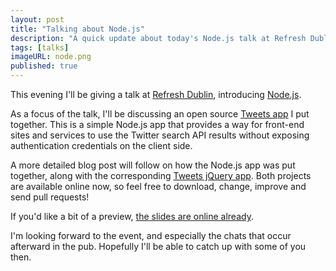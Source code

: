 ```yaml
---
layout: post
title: "Talking about Node.js"
description: "A quick update about today's Node.js talk at Refresh Dublin"
tags: [talks]
imageURL: node.png
published: true
---
```


This evening I'll be giving a talk at [Refresh Dublin](http://refreshingcitiesdublin.org/), introducing [Node.js](http://nodejs.org).

As a focus of the talk, I'll be discussing an open source [Tweets app](http://github.com/donovanh/tweets/) I put together. This is a simple Node.js app that provides a way for front-end sites and services to use the Twitter search API results without exposing authentication credentials on the client side.

A more detailed blog post will follow on how the Node.js app was put together, along with the corresponding [Tweets jQuery app](http://github.com/donovanh/tweets-plugin/). Both projects are available online now, so feel free to download, change, improve and send pull requests!

If you'd like a bit of a preview, [the slides are online already](http://hop.ie/talks/node-intro/).

I'm looking forward to the event, and especially the chats that occur afterward in the pub. Hopefully I'll be able to catch up with some of you then.

